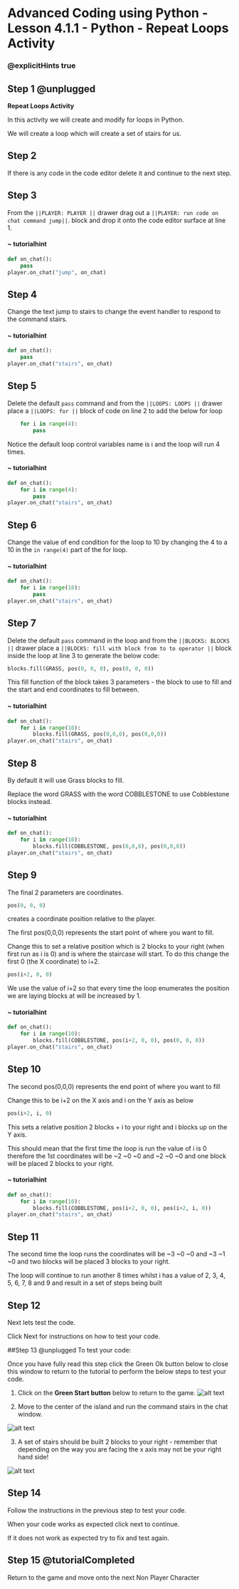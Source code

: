 # Advanced Coding using Python - Lesson 4.1.1 - Python - Repeat Loops Activity

### @explicitHints true

## Step 1 @unplugged
**Repeat Loops Activity**

In this activity we will create and modify for loops in Python.

We will create a loop which will create a set of stairs for us.

## Step 2
If there is any code in the code editor delete it and continue to the next step. 

## Step 3 
From the ``||PLAYER: PLAYER ||`` drawer drag out a ``||PLAYER: run code on chat command jump||``. block and drop it onto the code editor surface at line 1.
#### ~ tutorialhint
```python
def on_chat():
    pass
player.on_chat("jump", on_chat)
```
## Step 4 
Change the text jump to stairs to change the event handler to respond to the command stairs.
#### ~ tutorialhint
```python
def on_chat():
    pass
player.on_chat("stairs", on_chat)
```

## Step 5
Delete the default `pass` command and from the ``||LOOPS: LOOPS ||`` drawer place a ``||LOOPS: for ||``  block of code on line 2 to add the below for loop 

```python 
    for i in range(4):
        pass
```

Notice the default loop control variables name is i and the loop will run 4 times.

#### ~ tutorialhint
```python
def on_chat():
    for i in range(4):
        pass
player.on_chat("stairs", on_chat)
```

## Step 6
Change the value of end condition for the loop to 10 by changing the 4 to a 10 in the `in range(4)` part of the for loop.
#### ~ tutorialhint
```python
def on_chat():
    for i in range(10):
        pass
player.on_chat("stairs", on_chat)
```

## Step 7
Delete the default `pass` command in the loop and from the ``||BLOCKS: BLOCKS ||`` drawer place a ``||BLOCKS: fill with block from to to operator ||`` block inside the loop at line 3 to generate the below code:
```python 
blocks.fill(GRASS, pos(0, 0, 0), pos(0, 0, 0))
```

This fill function of the block takes 3 parameters - the block to use to fill and the start and end coordinates to fill between.
#### ~ tutorialhint
```python
def on_chat():
    for i in range(10): 
        blocks.fill(GRASS, pos(0,0,0), pos(0,0,0))
player.on_chat("stairs", on_chat)
```

## Step 8
By default it will use Grass blocks to fill.

Replace the word GRASS with the word COBBLESTONE to use Cobblestone blocks instead.

#### ~ tutorialhint
```python
def on_chat():
    for i in range(10): 
        blocks.fill(COBBLESTONE, pos(0,0,0), pos(0,0,0))
player.on_chat("stairs", on_chat)
```
## Step 9
The final 2 parameters are coordinates.
```python
pos(0, 0, 0)
```
creates a coordinate position relative to the player.

The first pos(0,0,0) represents the start point of where you want to fill.

Change this to set a relative position which is 2 blocks to your right (when first run as i is 0) and is where the staircase will start. 
To do this change the first 0 (the X coordinate) to i+2.
```python
pos(i+2, 0, 0)
```

We use the value of i+2 so that every time the loop enumerates the position we are laying blocks at will be increased by 1.
#### ~ tutorialhint
```python
def on_chat():
    for i in range(10): 
        blocks.fill(COBBLESTONE, pos(i+2, 0, 0), pos(0, 0, 0))
player.on_chat("stairs", on_chat)
```
## Step 10
The second pos(0,0,0) represents the end point of where you want to fill

Change this to be i+2 on the X axis and i on the Y axis as below 
```python
pos(i+2, i, 0)
```
This sets a relative position 2 blocks + i to your right and i blocks up on the Y axis.

This should mean that the first time the loop is run the value of i is 0 therefore the 1st coordinates will be ~2 ~0 ~0 and ~2 ~0 ~0 and one block will be placed 2 blocks to your right.
#### ~ tutorialhint
```python
def on_chat():
    for i in range(10): 
        blocks.fill(COBBLESTONE, pos(i+2, 0, 0), pos(i+2, i, 0))
player.on_chat("stairs", on_chat)
```

## Step 11
The second time the loop runs the coordinates will be ~3 ~0 ~0 and ~3 ~1 ~0 and two blocks will be placed 3 blocks to your right.

The loop will continue to run another 8 times whilst i has a value of 2, 3, 4, 5, 6, 7, 8 and 9 and result in a set of steps being built

## Step 12
Next lets test the code.

Click Next for instructions on how to test your code.

##Step 13 @unplugged
To test your code:

Once you have fully read this step click the Green Ok button below to close this window to return to the tutorial to perform the below steps to test your code.

1. Click on the **Green Start button** below to return to the game.
![alt text](https://intermediate.codingcredentials.com/Lesson2/2.1.1/images/2.jpg?raw=true "Start")

2. Move to the center of the island and run the command stairs in the chat window.

![alt text](https://advancedpython.codingcredentials.com/Lesson4/4.1.1/images/1.jpg?raw=true "Test")

3. A set of stairs should be built 2 blocks to your right - remember that depending on the way you are facing the x axis may not be your right hand side!

![alt text](https://advancedpython.codingcredentials.com/Lesson4/4.1.1/images/2.jpg?raw=true "Test")

## Step 14
Follow the instructions in the previous step to test your code.

When your code works as expected click next to continue.

If it does not work as expected try to fix and test again.

## Step 15 @tutorialCompleted
Return to the game and move onto the next Non Player Character
